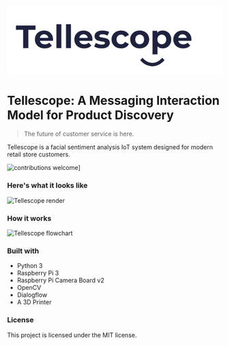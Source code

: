 <p align="center">
    <img src="assets/images/logo.png" alt="Tellescope Logo">
</p>

# Tellescope: A Messaging Interaction Model for Product Discovery

> The future of customer service is here.

Tellescope is a facial sentiment analysis IoT system designed for modern retail store customers.

![contributions welcome](https://img.shields.io/badge/contributions-welcome-brightgreen.svg?style=flat)]

### Here's what it looks like
![Tellescope render](https://raw.githubusercontent.com/davdhng/tellescope/master/assets/images/BBack.png)

### How it works
![Tellescope flowchart](https://raw.githubusercontent.com/davdhng/tellescope/master/assets/images/flowchart.png)


### Built with
* Python 3
* Raspberry Pi 3
* Raspberry Pi Camera Board v2
* OpenCV
* Dialogflow
* A 3D Printer

### License
This project is licensed under the MIT license.


